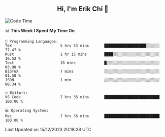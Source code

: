 <h2 align="center"> Hi, I'm Erik Chi 👋 </h2>

<table>
    
<!--START_SECTION:waka-->
![Code Time](http://img.shields.io/badge/Code%20Time-2%2C620%20hrs%2044%20mins-blue)

📊 **This Week I Spent My Time On** 

```text
💬 Programming Languages: 
TeX                      5 hrs 53 mins       ███████████████████░░░░░░   77.47 % 
Rust                     1 hr 15 mins        ████░░░░░░░░░░░░░░░░░░░░░   16.52 % 
Text                     18 mins             █░░░░░░░░░░░░░░░░░░░░░░░░   03.98 % 
BibTeX                   7 mins              ░░░░░░░░░░░░░░░░░░░░░░░░░   01.58 % 
JSON                     1 min               ░░░░░░░░░░░░░░░░░░░░░░░░░   00.34 % 

🔥 Editors: 
VS Code                  7 hrs 36 mins       █████████████████████████   100.00 % 

💻 Operating System: 
Mac                      7 hrs 36 mins       █████████████████████████   100.00 % 
```


 Last Updated on 15/12/2023 20:18:28 UTC
<!--END_SECTION:waka-->
</td></tr>
</table>